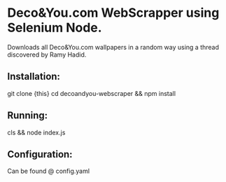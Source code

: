 # Deco&You.com WebScrapper using Selenium Node.
Downloads all Deco&amp;You.com wallpapers in a random way using a thread discovered by Ramy Hadid.

## Installation:
git clone {this}
cd decoandyou-webscraper && npm install

## Running:
cls && node index.js
  
## Configuration:
Can be found @ config.yaml
